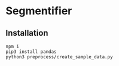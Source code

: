 # Segmentifier

## Installation

```
npm i
pip3 install pandas
python3 preprocess/create_sample_data.py
```
